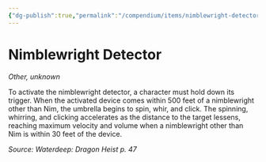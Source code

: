 ```yaml
---
{"dg-publish":true,"permalink":"/compendium/items/nimblewright-detector-wdh/","tags":["compendium/src/5e/wdh","item/rarity/unknown","item/wondrous/wondrous-item"]}
---
```


# Nimblewright Detector
*Other, unknown*  


To activate the nimblewright detector, a character must hold down its trigger. When the activated device comes within 500 feet of a nimblewright other than Nim, the umbrella begins to spin, whir, and click. The spinning, whirring, and clicking accelerates as the distance to the target lessens, reaching maximum velocity and volume when a nimblewright other than Nim is within 30 feet of the device.

*Source: Waterdeep: Dragon Heist p. 47*